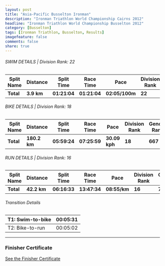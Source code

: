 ```yaml
---
layout: post
title: "Asia-Pacific Busselton Ironman"
description: "Ironman Triathlon World Championship Cairns 2012"
headline: "Ironman Triathlon World Championship Busselton 2012"
category: [Busselton]
tags: [Ironman Triathlon, Busselton, Results]
imagefeature: false
comments: false
share: true
---
```


###### SWIM DETAILS | Division Rank: 22



| Split Name | Distance        | Split Time   | Race Time    | Pace           | Division Rank | Gender Rank | Overall Rank |
| ---------- | --------------- | ------------ | ------------ | -------------- | ------------- | ----------- | ------------ |
| **Total**  | **3.9 km**      | **01:21:04** | **01:21:04** | **02:05/100m** | **22**        | **793**     | **964**      |

###### BIKE DETAILS | Division Rank: 18


| Split Name |  Distance |  Split Time |  Race Time |  Pace |  Division Rank |  Gender Rank |  Overall Rank |
| ---- | ---- | ---- | ---- | ---- | ---- | ---- | ----  |
| **Total** |  **180.2 km** |  **05:59:24** |  **07:25:59** |  **30.09 kph** |  **18** |  **667** |  **763** |

###### RUN DETAILS | Division Rank: 16


| Split Name |  Distance |  Split Time |  Race Time |  Pace |  Division Rank |  Gender Rank |  Overall Rank |
| ---- | ---- | ---- | ---- | ---- | ---- | ---- | ----  |
| **Total** |  **42.2 km** |  **06:16:33** |  **13:47:34** |  **08:55/km** |  **16** |  **777** |  **943** |



###### Transition Details

| T1: Swim-to-bike |  00:05:31 |
| ---------------- | --------- |
| T2: Bike-to-run |  00:05:02 |  

---

### Finisher Certificate
[See the Finisher Certificate](http://m.ironman.com/finishercertificate.aspx?race=westernaustralia&rd=20121209&bid=116)
